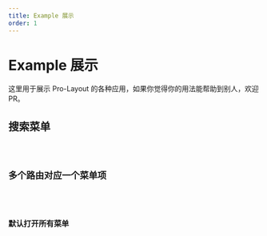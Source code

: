 ```yaml
---
title: Example 展示
order: 1
---
```


# Example 展示

这里用于展示 Pro-Layout 的各种应用，如果你觉得你的用法能帮助到别人，欢迎 PR。

## 搜索菜单

<code src="./example/searchMenu.tsx" />

## 多个路由对应一个菜单项

<code src="./example/MultipleMenuOnePath.tsx" />

## 默认打开所有菜单

<code src="./example/DefaultOpenAllMenu.tsx" />
